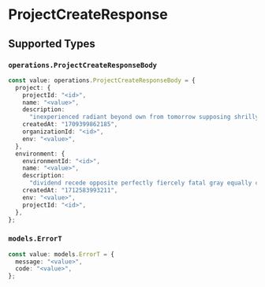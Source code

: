 # ProjectCreateResponse


## Supported Types

### `operations.ProjectCreateResponseBody`

```typescript
const value: operations.ProjectCreateResponseBody = {
  project: {
    projectId: "<id>",
    name: "<value>",
    description:
      "inexperienced radiant beyond own from tomorrow supposing shrilly",
    createdAt: "1709399862185",
    organizationId: "<id>",
    env: "<value>",
  },
  environment: {
    environmentId: "<id>",
    name: "<value>",
    description:
      "dividend recede opposite perfectly fiercely fatal gray equally concerning",
    createdAt: "1712583993211",
    env: "<value>",
    projectId: "<id>",
  },
};
```

### `models.ErrorT`

```typescript
const value: models.ErrorT = {
  message: "<value>",
  code: "<value>",
};
```

